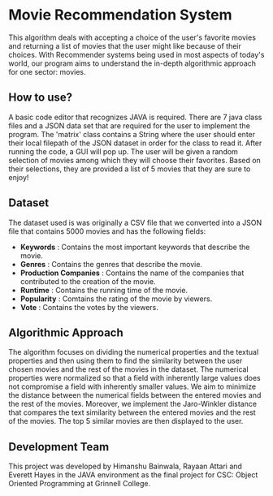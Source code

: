 # Movie Recommendation System

This algorithm deals with accepting a choice of the user's favorite movies and returning a list of movies that the user might like because of their choices. With Recommender systems being used in most aspects of today's world, our program aims to understand the in-depth algorithmic approach for one sector: movies. 

## How to use?
A basic code editor that recognizes JAVA is required. There are 7 java class files and a JSON data set that are required for the user to implement the program. The 'matrix' class contains a String where the user should enter their local filepath of the JSON dataset in order for the class to read it. 
After running the code, a GUI will pop up. The user will be given a random selection of movies among which they will choose their favorites. Based on their selections, they are provided a list of 5 movies that they are sure to enjoy!
 
## Dataset

The dataset used is was originally a CSV file that we converted into a JSON file that contains 5000 movies and has the following fields: 
- **Keywords** : Contains the most important keywords that describe the movie.
- **Genres** : Contains the genres that describe the movie.
- **Production Companies** : Contains the name of the companies that contributed to the creation of the movie.
- **Runtime** : Contains the running time of the movie.
- **Popularity** : Comtains the rating of the movie by viewers.
- **Vote** : Contains the votes by the viewers. 

## Algorithmic Approach
The algorithm focuses on dividing the numerical properties and the textual properties and then using them to find the similarity between the user chosen movies and the rest of the movies in the dataset. 
The numerical properties were normalized so that a field with inherently large values does not compromise a field with inherently smaller values. We aim to minimize the distance between the numerical fields between the entered movies and the rest of the movies. Moreover, we implement the Jaro-Winkler distance that compares the text similarity between the entered movies and the rest of the movies. 
The top 5 similar movies are then displayed to the user. 

## Development Team
This project was developed by Himanshu Bainwala, Rayaan Attari and Everett Hayes in the JAVA environment as the final project for CSC: Object Oriented Programming at Grinnell College.




   
